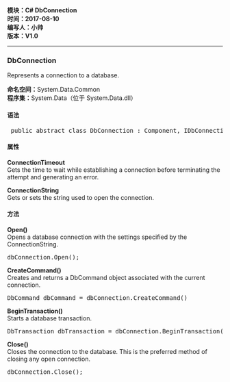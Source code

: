 <!DOCTYPE html>
<html xmlns="http://www.w3.org/1999/xhtml">
<head>
<meta http-equiv="Content-Type" content="text/html; charset=utf-8"/>
    <title>C# 数据库连接模块</title>
</head>
<body>
    <div>
		<strong>
			模块：C# DbConnection<br/>
			时间：2017-08-10<br/>
			编写人：小帅<br/>
			版本：V1.0						
		</strong>
	</div>	
    <hr/>	
	<div>
		<h3>DbConnection</h3>
		<p>Represents a connection to a database.</p>
		<p>
			<strong>命名空间：</strong>System.Data.Common<br/>
			<strong>程序集：</strong>System.Data（位于 System.Data.dll）
		</p>
    </div>
	<div>
		<h4>语法</h4>
		<pre> public abstract class DbConnection : Component, IDbConnection,IDisposable</pre> 	
	</div>
	<div>
		<h4>属性</h4>
		<div>
			<p>
				<strong>ConnectionTimeout</strong><br/>
				Gets the time to wait while establishing a connection before terminating the attempt and generating an error.
			</p>
        </div>
		<div>
			<p>
				<strong>ConnectionString</strong><br/>
				Gets or sets the string used to open the connection.
			</p>
        </div>
	</div>
	<div>
		<h4>方法</h4>
		<div>
			<p>
				<strong>Open()</strong><br/>
				Opens a database connection with the settings specified by the ConnectionString.
			</p>
			<pre>dbConnection.Open();</pre>
		</div>
		<div>
			<p>
				<strong>CreateCommand()</strong><br/>
				Creates and returns a DbCommand object associated with the current connection.
			</p>
			<pre>DbCommand dbCommand = dbConnection.CreateCommand()</pre>
		</div>
		<div>
			<p>
				<strong>BeginTransaction()</strong><br/>
				Starts a database transaction.
			</p>
			<pre>DbTransaction dbTransaction = dbConnection.BeginTransaction();</pre>
		</div>
		<div>
			<p>
				<strong>Close()</strong><br/>
				Closes the connection to the database. This is the preferred method of closing any open connection.
			</p>
			<pre>dbConnection.Close();</pre>
		</div>
	</div>